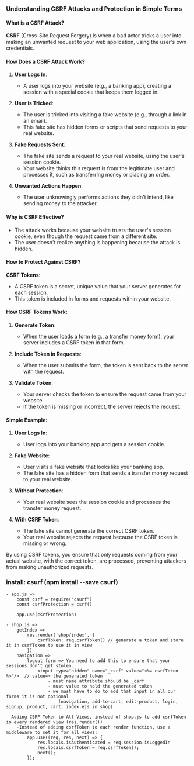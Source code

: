 ### Understanding CSRF Attacks and Protection in Simple Terms

#### What is a CSRF Attack?

**CSRF** (Cross-Site Request Forgery) is when a bad actor tricks a user into making an unwanted request to your web application, using the user's own credentials.

#### How Does a CSRF Attack Work?

1. **User Logs In**:

   - A user logs into your website (e.g., a banking app), creating a session with a special cookie that keeps them logged in.

2. **User is Tricked**:

   - The user is tricked into visiting a fake website (e.g., through a link in an email).
   - This fake site has hidden forms or scripts that send requests to your real website.

3. **Fake Requests Sent**:

   - The fake site sends a request to your real website, using the user's session cookie.
   - Your website thinks this request is from the legitimate user and processes it, such as transferring money or placing an order.

4. **Unwanted Actions Happen**:
   - The user unknowingly performs actions they didn't intend, like sending money to the attacker.

#### Why is CSRF Effective?

- The attack works because your website trusts the user's session cookie, even though the request came from a different site.
- The user doesn't realize anything is happening because the attack is hidden.

#### How to Protect Against CSRF?

**CSRF Tokens**:

- A CSRF token is a secret, unique value that your server generates for each session.
- This token is included in forms and requests within your website.

#### How CSRF Tokens Work:

1. **Generate Token**:

   - When the user loads a form (e.g., a transfer money form), your server includes a CSRF token in that form.

2. **Include Token in Requests**:

   - When the user submits the form, the token is sent back to the server with the request.

3. **Validate Token**:
   - Your server checks the token to ensure the request came from your website.
   - If the token is missing or incorrect, the server rejects the request.

#### Simple Example:

1. **User Logs In**:

   - User logs into your banking app and gets a session cookie.

2. **Fake Website**:

   - User visits a fake website that looks like your banking app.
   - The fake site has a hidden form that sends a transfer money request to your real website.

3. **Without Protection**:

   - Your real website sees the session cookie and processes the transfer money request.

4. **With CSRF Token**:
   - The fake site cannot generate the correct CSRF token.
   - Your real website rejects the request because the CSRF token is missing or wrong.

By using CSRF tokens, you ensure that only requests coming from your actual website, with the correct token, are processed, preventing attackers from making unauthorized requests.

### install: csurf (npm install --save csurf)

    - app.js =>
        const csrf = require("csurf")
        const csrfProtection = csrf()

        app.use(csrfProtection)

    - shop.js =>
        getIndex =>
            res.render('shop/index', {
                csrfToken: req.csrfToken() // generate a token and store it in csrfToken to use it in view
            })
        navigation =>
            logout form => You need to add this to ensure that your sessions don't get stolen.
                <input type="hidden" name="_csrf" value="<%= csrfToken %>"/>  // value=> the generated token
                    - must name attribute should be _csrf
                    - must value to hold the generated token
                    - we must have to do to add that input in all our forms it is not optional
                        (navigation, add-to-cart, edit-product, login, signup, product, cart, index.ejs in shop)

    - Adding CSRF Token to All Views, instead of shop.js to add csrfToken in every rendered view (res.render())
        -Instead of adding csrfToken to each render function, use a middleware to set it for all views:
            app.use((req, res, next) => {
                res.locals.isAuthenticated = req.session.isLoggedIn
                res.locals.csrfToken = req.csrfToken();
                next();
            });
